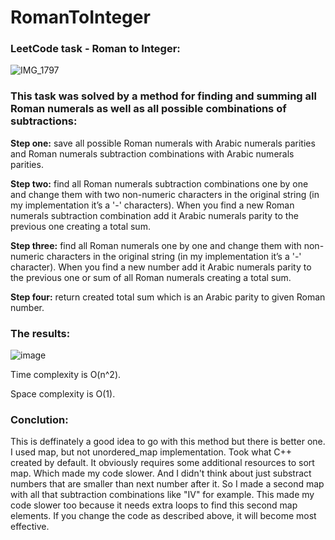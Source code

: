 # RomanToInteger
### LeetCode task - Roman to Integer:
![IMG_1797](https://github.com/user-attachments/assets/fcccec21-c7ec-4ca4-92a8-5e68cac98844)
### This task was solved by a method for finding and summing all Roman numerals as well as all possible combinations of subtractions:
**Step one:** save all possible Roman numerals with Arabic numerals parities and Roman numerals subtraction combinations with Arabic numerals parities.

**Step two:** find all Roman numerals subtraction combinations one by one and change them with two non-numeric characters in the original string (in my implementation it’s a '-' characters). When you find a new Roman numerals subtraction combination add it Arabic numerals parity to the previous one creating a total sum.

**Step three:** find all Roman numerals one by one and change them with non-numeric characters in the original string (in my implementation it’s a '-' character). When you find a new number add it Arabic numerals parity to the previous one or sum of all Roman numerals creating a total sum.

**Step four:** return created total sum which is an Arabic parity to given Roman number.
### The results:
![image](https://github.com/user-attachments/assets/cd4ecfab-48ec-4221-8435-a4770659e79f)

Time complexity is O(n^2).

Space complexity is O(1).
### Conclution:

This is deffinately a good idea to go with this method but there is better one. I used map, but not unordered_map implementation. Took what C++ created by default. It obviously requires some additional resources to sort map. Which made my code slower. And I didn't think about just substract numbers that are smaller than next number after it. So I made a second map with all that subtraction combinations like "IV" for example. This made my code slower too because it needs extra loops to find this second map elements. If you change the code as described above, it will become most effective.
